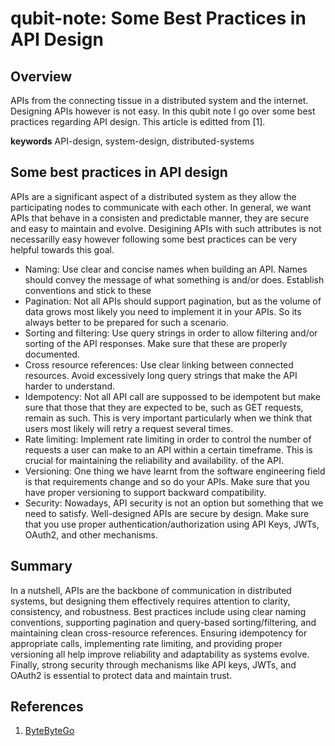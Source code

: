 # qubit-note: Some Best Practices in API Design

## Overview

APIs from the connecting tissue in a distributed system and the internet.
Designing APIs however is not easy. In this qubit note I go over some best practices regarding API design.
This article is editted from [1].

**keywords** API-design, system-design, distributed-systems


##  Some best practices in API design

APIs are a significant aspect of a distributed system as they allow the participating nodes to communicate with each other.
In general, we want APIs that behave in a consisten and predictable manner, they are secure and easy to maintain and evolve.
Desigining  APIs with such attributes is not necessarilly easy however following some best practices can be very helpful towards this goal.

- Naming: Use clear and concise names when building an API. Names should convey the message of what something is and/or does. Establish conventions and stick to these
- Pagination: Not all APIs should support pagination, but as the volume of data grows most likely you need to implement it in your APIs. So its always better to be prepared for such a scenario.
- Sorting and filtering: Use query strings in order to allow filtering and/or sorting of the API responses. Make sure that these are properly documented.
- Cross resource references: Use clear linking between connected resources. Avoid excessively long query strings that make the API harder to understand.
- Idempotency: Not all API call are suppossed to be idempotent but make sure that those that they are expected to be, such as GET requests, remain as such. This is very important particularly when we think that users most likely will retry a request several times. 
- Rate limiting: Implement rate limiting in order to control the number of requests a user can make to an API within a certain timeframe. This is crucial for maintaining the reliability and availability. of the API.
- Versioning: One thing we have learnt from the software engineering field is that requirements change and so do your APIs. Make sure that you have proper versioning to support backward compatibility.
- Security: Nowadays, API security is not an option but something that we need to satisfy. Well-designed APIs are secure by design. Make sure that you use proper authentication/authorization using API Keys, JWTs, OAuth2, and other mechanisms.


## Summary

In a nutshell, APIs are the backbone of communication in distributed systems, but designing them effectively requires attention to clarity, consistency, and robustness. Best practices include using clear naming conventions, supporting pagination and query-based sorting/filtering, and maintaining clean cross-resource references. Ensuring idempotency for appropriate calls, implementing rate limiting, and providing proper versioning all help improve reliability and adaptability as systems evolve. Finally, strong security through mechanisms like API keys, JWTs, and OAuth2 is essential to protect data and maintain trust.

## References

1. <a href="https://bytebytego.com">ByteByteGo</a>